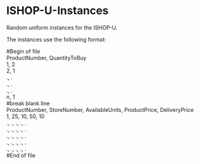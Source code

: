 # ISHOP-U-Instances
Random uniform instances for the ISHOP-U.

The instances use the following format:


#Begin of file\
ProductNumber, QuantityToBuy\
1,             2\
2,             1\
.,             .\
.,             .\
.,             .\
n,             1\
#break blank line\
ProductNumber, StoreNumber, AvailableUnits, ProductPrice, DeliveryPrice\
1,             25,          10,             50,           10\
.,             .,           .,              .,            .\
.,             .,           .,              .,            .\
.,             .,           .,              .,            .\
.,             .,           .,              .,            .\
.,             .,           .,              .,            .\
#End of file
